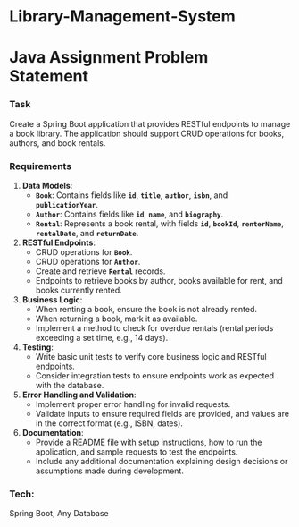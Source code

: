 # Library-Management-System
# Java Assignment Problem Statement

### **Task**

Create a Spring Boot application that provides RESTful endpoints to manage a book library. The application should support CRUD operations for books, authors, and book rentals.

### **Requirements**

1. **Data Models**:
    - **`Book`**: Contains fields like **`id`**, **`title`**, **`author`**, **`isbn`**, and **`publicationYear`**.
    - **`Author`**: Contains fields like **`id`**, **`name`**, and **`biography`**.
    - **`Rental`**: Represents a book rental, with fields **`id`**, **`bookId`**, **`renterName`**, **`rentalDate`**, and **`returnDate`**.
2. **RESTful Endpoints**:
    - CRUD operations for **`Book`**.
    - CRUD operations for **`Author`**.
    - Create and retrieve **`Rental`** records.
    - Endpoints to retrieve books by author, books available for rent, and books currently rented.
3. **Business Logic**:
    - When renting a book, ensure the book is not already rented.
    - When returning a book, mark it as available.
    - Implement a method to check for overdue rentals (rental periods exceeding a set time, e.g., 14 days).
4. **Testing**:
    - Write basic unit tests to verify core business logic and RESTful endpoints.
    - Consider integration tests to ensure endpoints work as expected with the database.
5. **Error Handling and Validation**:
    - Implement proper error handling for invalid requests.
    - Validate inputs to ensure required fields are provided, and values are in the correct format (e.g., ISBN, dates).
6. **Documentation**:
    - Provide a README file with setup instructions, how to run the application, and sample requests to test the endpoints.
    - Include any additional documentation explaining design decisions or assumptions made during development.

### **Tech:**
Spring Boot, Any Database


[//]: # (API Collection - https://api.postman.com/collections/33561225-fe71e962-a850-4eff-aa48-66023d97f1ee?access_key=PMAT-01HWB1YWN137F5EREQ32RV7WPS)